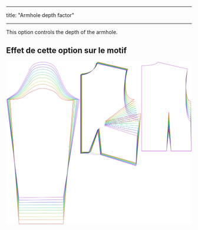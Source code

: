 - - -
title: "Armhole depth factor"
- - -

This option controls the depth of the armhole.

## Effet de cette option sur le motif

![This image shows the effect of this option by superimposing several variants that have a different value for this option](breanna_armholedepthfactor_sample.svg "Effet de cette option sur le modèle")
